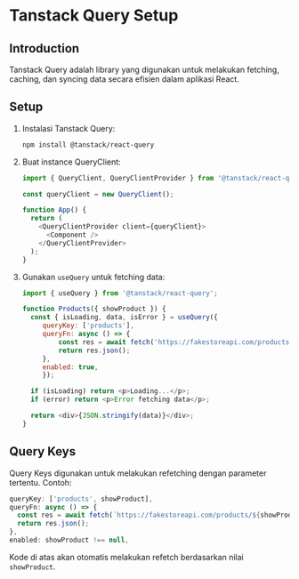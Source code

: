 # Tanstack Query Setup

## Introduction
Tanstack Query adalah library yang digunakan untuk melakukan fetching, caching, dan syncing data secara efisien dalam aplikasi React.

## Setup
1. Instalasi Tanstack Query:
   ```sh
   npm install @tanstack/react-query
   ```

2. Buat instance QueryClient:
   ```js
   import { QueryClient, QueryClientProvider } from '@tanstack/react-query';

   const queryClient = new QueryClient();

   function App() {
     return (
       <QueryClientProvider client={queryClient}>
         <Component />
       </QueryClientProvider>
     );
   }
   ```

3. Gunakan `useQuery` untuk fetching data:
   ```js
   import { useQuery } from '@tanstack/react-query';

   function Products({ showProduct }) {
     const { isLoading, data, isError } = useQuery({
		queryKey: ['products'],
		queryFn: async () => {
			const res = await fetch('https://fakestoreapi.com/products');
			return res.json();
		},
		enabled: true, 
	    });

     if (isLoading) return <p>Loading...</p>;
     if (error) return <p>Error fetching data</p>;
   
     return <div>{JSON.stringify(data)}</div>;
   }
   ```

## Query Keys
Query Keys digunakan untuk melakukan refetching dengan parameter tertentu. Contoh:

```js
queryKey: ['products', showProduct],
queryFn: async () => {
  const res = await fetch(`https://fakestoreapi.com/products/${showProduct}`);
  return res.json();
},
enabled: showProduct !== null,
```

Kode di atas akan otomatis melakukan refetch berdasarkan nilai `showProduct`.

